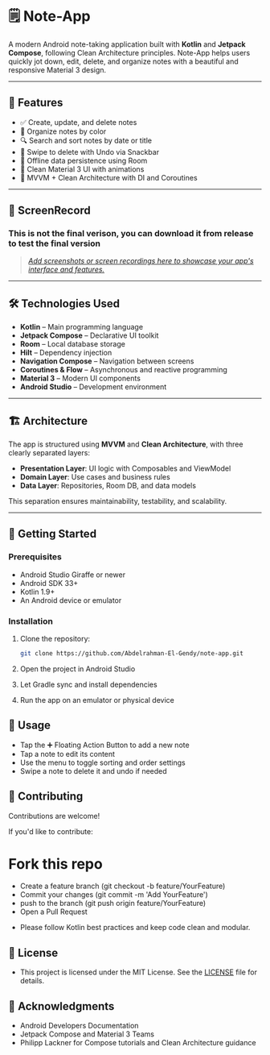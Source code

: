 # 🗒️ Note-App

A modern Android note-taking application built with **Kotlin** and **Jetpack Compose**, following Clean Architecture principles. Note-App helps users quickly jot down, edit, delete, and organize notes with a beautiful and responsive Material 3 design.

---

## 🚀 Features

- ✅ Create, update, and delete notes
- 🎨 Organize notes by color
- 🔍 Search and sort notes by date or title
- 🧹 Swipe to delete with Undo via Snackbar
- 💾 Offline data persistence using Room
- 🎨 Clean Material 3 UI with animations
- 🔄 MVVM + Clean Architecture with DI and Coroutines

---

## 📸 ScreenRecord

### This is not the final verison, you can download it from release to test the final version

>[ *Add screenshots or screen recordings here to showcase your app's interface and features.*](https://github.com/user-attachments/assets/dc914bea-1f3e-402c-ab31-ef533f08a80d)

---

## 🛠️ Technologies Used

- **Kotlin** – Main programming language
- **Jetpack Compose** – Declarative UI toolkit
- **Room** – Local database storage
- **Hilt** – Dependency injection
- **Navigation Compose** – Navigation between screens
- **Coroutines & Flow** – Asynchronous and reactive programming
- **Material 3** – Modern UI components
- **Android Studio** – Development environment

---

## 🏗️ Architecture

The app is structured using **MVVM** and **Clean Architecture**, with three clearly separated layers:

- **Presentation Layer**: UI logic with Composables and ViewModel
- **Domain Layer**: Use cases and business rules
- **Data Layer**: Repositories, Room DB, and data models

This separation ensures maintainability, testability, and scalability.

---

## 🧰 Getting Started

### Prerequisites

- Android Studio Giraffe or newer
- Android SDK 33+
- Kotlin 1.9+
- An Android device or emulator

### Installation

1. Clone the repository:
   ```bash
   git clone https://github.com/Abdelrahman-El-Gendy/note-app.git

2. Open the project in Android Studio

3. Let Gradle sync and install dependencies

4. Run the app on an emulator or physical device

## 📝 Usage

* Tap the ➕ Floating Action Button to add a new note
* Tap a note to edit its content
* Use the menu to toggle sorting and order settings
* Swipe a note to delete it and undo if needed

## 🤝 Contributing
Contributions are welcome!

If you'd like to contribute:

# Fork this repo

* Create a feature branch (git checkout -b feature/YourFeature)
* Commit your changes (git commit -m 'Add YourFeature')
* push to the branch (git push origin feature/YourFeature)
* Open a Pull Request

- Please follow Kotlin best practices and keep code clean and modular.

## 📄 License
- This project is licensed under the MIT License. See the [LICENSE](https://chatgpt.com/c/LICENSE.md) file for details.

## 🙏 Acknowledgments
- Android Developers Documentation
- Jetpack Compose and Material 3 Teams
- Philipp Lackner for Compose tutorials and Clean Architecture guidance





